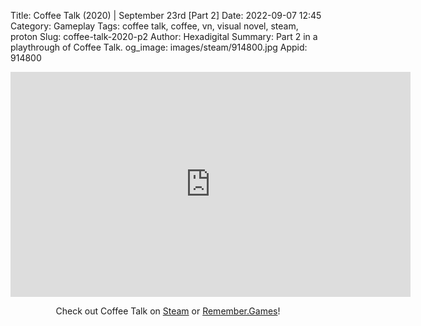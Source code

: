 Title: Coffee Talk (2020) | September 23rd [Part 2]
Date: 2022-09-07 12:45
Category: Gameplay
Tags: coffee talk, coffee, vn, visual novel, steam, proton
Slug: coffee-talk-2020-p2
Author: Hexadigital
Summary: Part 2 in a playthrough of Coffee Talk.
og_image: images/steam/914800.jpg
Appid: 914800

<center><iframe src="https://www.youtube.com/embed/GYKtfdlfUb0?feature=oembed" allow="accelerometer; autoplay; encrypted-media; gyroscope; picture-in-picture" width="640" height="360" frameborder="0"></iframe>

Check out Coffee Talk on [Steam](https://store.steampowered.com/app/914800/?curator_clanid=34633900) or [Remember.Games](https://remember.games/game/718/)!</center>